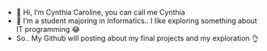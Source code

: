 - 👋 Hi, I’m Cynthia Caroline, you can call me Cynthia
- 👀 I’m a student majoring in Informatics.. I like exploring something about IT programming 😂
- So.. My Github will posting about my final projects and my exploration 👌
